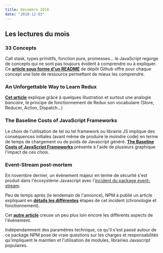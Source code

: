 ```yaml
---
title: Décembre 2018
date: "2018-12-03"
---
```


## Les lectures du mois

### 33 Concepts

Call stask, types primitifs, fonction pure, promesses… le JavaScript regorge de
concepts qui ne sont pas toujours évident à comprendre ou à expliquer. Ce
**[article sous forme d'un README](https://github.com/leonardomso/33-js-concepts)**
de dépôt Github offre pour chaque concept une liste de ressource permettant de
mieux les comprendre.

### An Unforgettable Way to Learn Redux

**[Cet article](https://levelup.gitconnected.com/an-unforgettable-way-to-learn-redux-f36afd38c966)**
explique grâce à quelques illustration et surtout une analogie *bancaire*, le
principe de fonctionnement de Redux son vocabulaire (Store, Reducer, Action,
Dispatch…)

### The Baseline Costs of JavaScript Frameworks

Le choix de l'utilisation de tel ou tel framework ou librairie JS implique des
conséquences initiales (avant même de produire le moindre code) en terme de
temps de chargement ou de poids de Javascript généré. **[The Baseline Costs of
JavaScript Frameworks](https://blog.uncommon.is/the-baseline-costs-of-javascript-frameworks-f768e2865d4a)**
présente à l'aide de plusieurs graphique l'impact de ces choix.

### Event-Stream post-mortem

En novembre dernier, un évènement majeur en terme de sécurité s'est produit
dans l'écosystème Javascript avec
l'[incident du package event-stream](https://www.theregister.co.uk/2018/11/26/npm_repo_bitcoin_stealer/).

Peu de temps après (le lendemain de l'annonce), NPM à publié un article
expliquant en
**[détails les différentes](https://blog.npmjs.org/post/180565383195/details-about-the-event-stream-incident)**
étapes de cet incident (chronologie et fonctionnement).

Cet **[autre article](https://schneid.io/blog/event-stream-vulnerability-explained/)**
creuse un peu plus loin encore les différents aspects de l'évènement.

Indépendamment des paramètres technique, ce qu'il s'est passé autour de ce
package NPM pose de vraie questions sur les charges et responsabilités
qu'impliquent le maintien et l'utilisation de modules, librairies Javascript
populaires.
